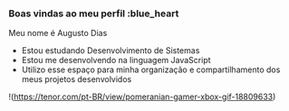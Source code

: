 ### Boas vindas ao meu perfil :blue_heart

Meu nome é Augusto Dias

- Estou estudando Desenvolvimento de Sistemas
- Estou me desenvolvendo na linguagem JavaScript
- Utilizo esse espaço para minha organização e compartilhamento dos meus projetos desenvolvidos

!(https://tenor.com/pt-BR/view/pomeranian-gamer-xbox-gif-18809633)
